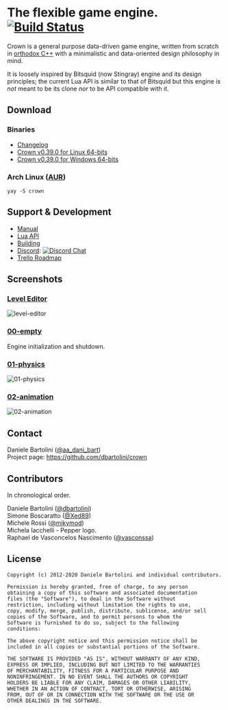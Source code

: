 The flexible game engine. [![Build Status](https://github.com/dbartolini/crown/workflows/build_and_test/badge.svg)](https://github.com/dbartolini/crown/actions)
=====================================

Crown is a general purpose data-driven game engine, written from scratch in [orthodox C++](https://gist.github.com/bkaradzic/2e39896bc7d8c34e042b) with a minimalistic and data-oriented design philosophy in mind.

It is loosely inspired by Bitsquid (now Stingray) engine and its design principles; the current Lua API is similar to that of Bitsquid but this engine is *not* meant to be its clone *nor* to be API compatible with it.

## Download
### Binaries

  * [Changelog](https://dbartolini.github.io/crown/html/latest/changelog.html)
  * [Crown v0.39.0 for Linux 64-bits](https://github.com/dbartolini/crown/releases/download/v0.39.0/crown-0.39.0-linux-x64.tar.gz)
  * [Crown v0.39.0 for Windows 64-bits](https://github.com/dbartolini/crown/releases/download/v0.39.0/crown-0.39.0-windows-x64.zip)
  
### Arch Linux ([AUR](https://aur.archlinux.org/packages/crown/))
    yay -S crown
  
## Support & Development

  * [Manual](https://dbartolini.github.io/crown/html/latest)
  * [Lua API](https://dbartolini.github.io/crown/html/latest/lua_api.html)
  * [Building](https://dbartolini.github.io/crown/html/latest/hackers/building.html)
  * [Discord](https://discord.gg/CeXVWCT): [![Discord Chat](https://img.shields.io/discord/572468149358690314.svg)](https://discord.gg/CeXVWCT)
  * [Trello Roadmap](https://trello.com/b/h88kbJNm/crown-game-engine)

## Screenshots

### [Level Editor](https://github.com/dbartolini/crown/tree/master/tools/level_editor)

![level-editor](https://raw.githubusercontent.com/dbartolini/crown/master/docs/shots/level-editor.png)

### [00-empty](https://github.com/dbartolini/crown/tree/master/samples/00-empty)

Engine initialization and shutdown.

### [01-physics](https://github.com/dbartolini/crown/tree/master/samples/01-physics)
![01-physics](https://raw.githubusercontent.com/dbartolini/crown/master/docs/shots/01-physics.png)

### [02-animation](https://github.com/dbartolini/crown/tree/master/samples/02-animation)
![02-animation](https://raw.githubusercontent.com/dbartolini/crown/master/docs/shots/02-animation.png)

Contact
-------

Daniele Bartolini ([@aa_dani_bart](https://twitter.com/aa_dani_bart))  
Project page: https://github.com/dbartolini/crown

Contributors
------------

In chronological order.

Daniele Bartolini ([@dbartolini](https://github.com/dbartolini))  
Simone Boscaratto ([@Xed89](https://github.com/Xed89))  
Michele Rossi ([@mikymod](https://github.com/mikymod))  
Michela Iacchelli - Pepper logo.  
Raphael de Vasconcelos Nascimento ([@vasconssa](https://github.com/vasconssa))

License
-------

	Copyright (c) 2012-2020 Daniele Bartolini and individual contributors.

	Permission is hereby granted, free of charge, to any person
	obtaining a copy of this software and associated documentation
	files (the "Software"), to deal in the Software without
	restriction, including without limitation the rights to use,
	copy, modify, merge, publish, distribute, sublicense, and/or sell
	copies of the Software, and to permit persons to whom the
	Software is furnished to do so, subject to the following
	conditions:

	The above copyright notice and this permission notice shall be
	included in all copies or substantial portions of the Software.

	THE SOFTWARE IS PROVIDED "AS IS", WITHOUT WARRANTY OF ANY KIND,
	EXPRESS OR IMPLIED, INCLUDING BUT NOT LIMITED TO THE WARRANTIES
	OF MERCHANTABILITY, FITNESS FOR A PARTICULAR PURPOSE AND
	NONINFRINGEMENT. IN NO EVENT SHALL THE AUTHORS OR COPYRIGHT
	HOLDERS BE LIABLE FOR ANY CLAIM, DAMAGES OR OTHER LIABILITY,
	WHETHER IN AN ACTION OF CONTRACT, TORT OR OTHERWISE, ARISING
	FROM, OUT OF OR IN CONNECTION WITH THE SOFTWARE OR THE USE OR
	OTHER DEALINGS IN THE SOFTWARE.

